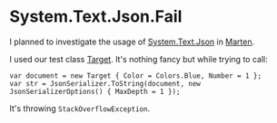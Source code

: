 # System.Text.Json.Fail
I planned to investigate the usage of [System.Text.Json](https://docs.microsoft.com/en-us/dotnet/api/system.text.json.serialization) in [Marten](https://github.com/JasperFx/marten).

I used our test class [Target](System.Text.Json.Fail/Target.cs). It's nothing fancy but while trying to call:

```
var document = new Target { Color = Colors.Blue, Number = 1 };
var str = JsonSerializer.ToString(document, new JsonSerializerOptions() { MaxDepth = 1 });
```
It's throwing `StackOverflowException`.
